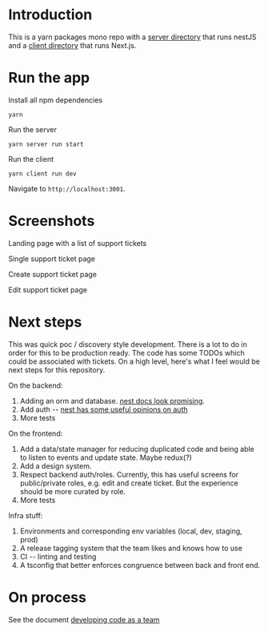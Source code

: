 # Introduction

This is a yarn packages mono repo with a [server directory](./server) that runs nestJS and a [client directory](./client) that runs Next.js.

# Run the app

Install all npm dependencies
```
yarn
```

Run the server
```
yarn server run start
```

Run the client
```
yarn client run dev
```

Navigate to `http://localhost:3001`.


# Screenshots

Landing page with a list of support tickets


Single support ticket page


Create support ticket page


Edit support ticket page


# Next steps

This was quick poc / discovery style development. There is a lot to do in order for this to be production ready. The code has some TODOs which could be associated with tickets. On a high level, here's what I feel would be next steps for this repository.

On the backend:
1. Adding an orm and database. [nest docs look promising](https://docs.nestjs.com/techniques/database).
2. Add auth -- [nest has some useful opinions on auth](https://docs.nestjs.com/security/authentication)
3. More tests

On the frontend:
1. Add a data/state manager for reducing duplicated code and being able to listen to events and update state. Maybe redux(?)
2. Add a design system. 
3. Respect backend auth/roles. Currently, this has useful screens for public/private roles, e.g. edit and create ticket. But the experience should be more curated by role.
4. More tests

Infra stuff:
1. Environments and corresponding env variables (local, dev, staging, prod)
2. A release tagging system that the team likes and knows how to use
3. CI -- linting and testing
4. A tsconfig that better enforces congruence between back and front end.

# On process
See the document [developing code as a team](./DEVELOPING.md)
